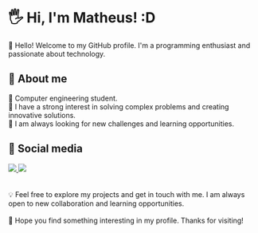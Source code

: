 # 🖐️ Hi, I'm Matheus! :D

<div>
</div>

🌌 Hello! Welcome to my GitHub profile. I'm a programming enthusiast and passionate about technology.

 ## 🤩 About me

🚀 Computer engineering student.
<br>
🚀 I have a strong interest in solving complex problems and creating innovative solutions.
<br>
🚀 I am always looking for new challenges and learning opportunities.
<br>

<div>
</div>

## 📱 Social media

<a href="https://www.instagram.com/mth_vilasboas/" target="_blank">
  <img src="https://img.shields.io/badge/Instagram-E4405F?style=for-the-badge&logo=instagram&logoColor=white" />
</a>

<a href="https://www.linkedin.com/in/matheus-vilas-boas-siqueira-728161268/" target="_blank">
    <img src="https://img.shields.io/badge/LinkedIn-0077B5?style=for-the-badge&logo=linkedin&logoColor=white" /> 
</a> 
  
<div>
</div>
<br>
<br>
💡 Feel free to explore my projects and get in touch with me. I am always open to new collaboration and learning opportunities.
<br>
<br>
💬 Hope you find something interesting in my profile. Thanks for visiting!

